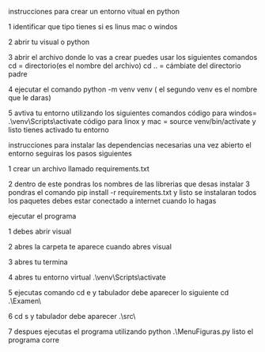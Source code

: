 instrucciones para crear un entorno vitual en python 

1 identificar que tipo tienes si es linus mac o windos

2 abrir tu visual o python

3 abrir el archivo donde lo vas a crear puedes usar los siguientes comandos 
cd = directorio(es el nombre del archivo)
cd .. = cámbiate del directorio padre

4 ejecutar el comando
python -m venv venv ( el segundo venv es el nombre que le daras)

5 avtiva tu entorno utilizando los siguientes comandos
código para windos= .\venv\Scripts\activate
código para linox y mac = source venv/bin/actívate 
y listo tienes activado tu entorno 

instrucciones para instalar las dependencias necesarias 
una vez abierto el entorno seguiras los pasos siguientes 

1 crear un archivo llamado requirements.txt

2 dentro de este pondras los nombres de las librerias que desas instalar
3 pondras el comando pip install -r requirements.txt
y listo se instalaran todos los paquetes debes estar conectado a internet cuando lo hagas 

ejecutar el programa 

1 debes abrir visual

2 abres la carpeta te aparece cuando abres visual 

3 abres tu termina 

4 abres tu entorno virtual .\venv\Scripts\activate

5 ejecutas comando cd e y tabulador debe aparecer lo siguiente cd .\Examen\

6 cd s y tabulador debe aparecer .\src\

7 despues ejecutas el programa utilizando  python .\MenuFiguras.py
listo el programa corre 
